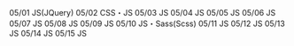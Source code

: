 05/01
JS(JQuery)
05/02
CSS・JS
05/03
JS
05/04
JS
05/05
JS
05/06
JS
05/07
JS
05/08
JS
05/09
JS
05/10
JS・Sass(Scss)
05/11
JS
05/12
JS
05/13
JS
05/14
JS
05/15
JS
